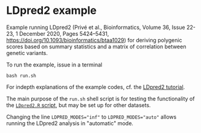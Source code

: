 # LDpred2 example

Example running LDpred2 
(Privé et al., Bioinformatics, Volume 36, Issue 22-23, 1 December 2020, Pages 5424–5431, https://doi.org/10.1093/bioinformatics/btaa1029) 
for deriving polygenic scores based on summary statistics and a matrix of correlation between genetic variants. 

To run the example, issue in a terminal
```
bash run.sh
```

For indepth explanations of the example codes, cf. the [LDpred2 tutorial](https://privefl.github.io/bigsnpr/articles/LDpred2.html). 

The main purpose of the `run.sh` shell script is for testing the functionality of the [`LDpred2.R` script](https://github.com/comorment/containers/blob/main/usecases/LDpred2/ldpred2.R), 
but may be set up for other datasets.

Changing the line `LDPRED_MODES="inf"` to `LDPRED_MODES="auto"` allows running the LDpred2 analysis in "automatic" mode. 